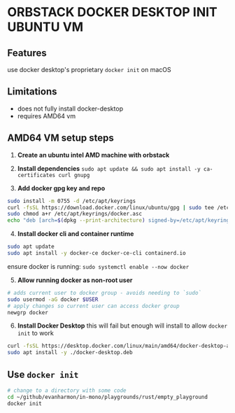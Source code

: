 # ORBSTACK DOCKER DESKTOP INIT UBUNTU VM

## Features
use docker desktop's proprietary `docker init` on macOS

## Limitations
- does not fully install docker-desktop
- requires AMD64 vm

## AMD64 VM setup steps
1. **Create an ubuntu intel AMD machine with orbstack**

2. **Install dependencies**
`sudo apt update && sudo apt install -y ca-certificates curl gnupg`

3. **Add docker gpg key and repo**
```bash
sudo install -m 0755 -d /etc/apt/keyrings
curl -fsSL https://download.docker.com/linux/ubuntu/gpg | sudo tee /etc/apt/keyrings/docker.asc > /dev/null
sudo chmod a+r /etc/apt/keyrings/docker.asc
echo "deb [arch=$(dpkg --print-architecture) signed-by=/etc/apt/keyrings/docker.asc] https://download.docker.com/linux/ubuntu $(lsb_release -cs) stable" | sudo tee /etc/apt/sources.list.d/docker.list > /dev/null
```

4. **Install docker cli and container runtime**
```bash
sudo apt update
sudo apt install -y docker-ce docker-ce-cli containerd.io
```

ensure docker is running: `sudo systemctl enable --now docker`

5. **Allow running docker as non-root user**
```bash
# adds current user to docker group - avoids needing to `sudo`
sudo usermod -aG docker $USER
# apply changes so current user can access docker group
newgrp docker
```

6. **Install Docker Desktop**
this will fail but enough will install to allow `docker init` to work
```bash
curl -fsSL https://desktop.docker.com/linux/main/amd64/docker-desktop-amd64.deb -o docker-desktop.deb
sudo apt install -y ./docker-desktop.deb
```

## Use `docker init`
```bash
# change to a directory with some code
cd ~/github/evanharmon/in-mono/playgrounds/rust/empty_playground
docker init
```